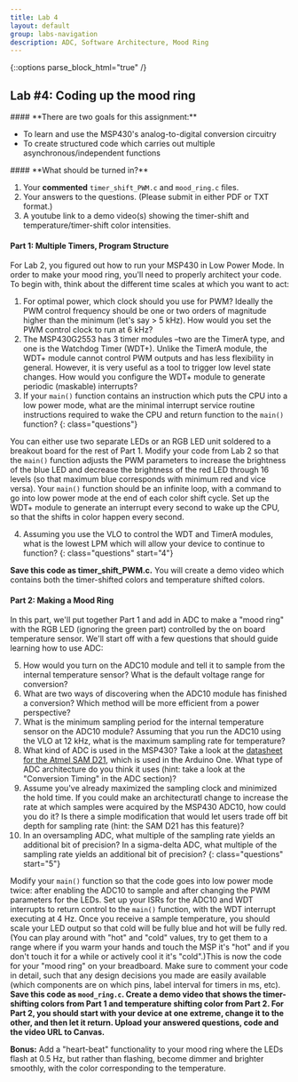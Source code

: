 ```yaml
---
title: Lab 4
layout: default
group: labs-navigation
description: ADC, Software Architecture, Mood Ring
---
```


{::options parse_block_html="true" /}

## Lab #4: Coding up the mood ring

<div class="alert alert-info" role="alert">
#### **There are two goals for this assignment:**

  - To learn and use the MSP430's analog-to-digital conversion circuitry
  - To create structured code which carries out multiple asynchronous/independent functions
  
</div>

<div class="alert alert-danger" role="alert">
#### **What should be turned in?**

  1. Your **commented** `timer_shift_PWM.c` and `mood_ring.c` files. 
  2. Your answers to the questions. (Please submit in either PDF or TXT format.)
  3. A youtube link to a demo video(s) showing the timer-shift and temperature/timer-shift
  color intensities.

</div>

#### Part 1: Multiple Timers, Program Structure

For Lab 2, you figured out how to run your MSP430 in Low Power Mode. In order to make your mood
ring, you'll need to properly architect your code. To begin with, think about the different
time scales at which you want to act:

  1. For optimal power, which clock should you use for PWM? Ideally the PWM control frequency
  should be one or two orders of magnitude higher than the minimum (let's say > 5 kHz). How would
  you set the PWM control clock to run at 6 kHz?
  2. The MSP430G2553 has 3 timer modules –two are the TimerA type, and one is the Watchdog Timer
  (WDT+). Unlike the TimerA module, the WDT+ module cannot control PWM outputs and has less
  flexibility in general. However, it is very useful as a tool to trigger low level state
  changes. How would you configure the WDT+ module to generate periodic (maskable)
  interrupts?
  3.  If your `main()` function contains an instruction which puts the CPU into a low power mode,
  what are the minimal interrupt service routine instructions required to wake the CPU and return
  function to the `main()` function?
  {: class="questions"}

You can either use two separate LEDs or an RGB LED unit soldered to a breakout board for the
rest of Part 1. Modify your code from Lab 2 so that the `main()` function adjusts the PWM
parameters to increase the brightness of the blue LED and decrease the brightness of the red
LED through 16 levels (so that maximum blue corresponds with minimum red and vice versa). Your
`main()` function should be an infinite loop, with a command to go into low power mode at the end
of each color shift cycle. Set up the WDT+ module to generate an interrupt every second to wake
up the CPU, so that the shifts in color happen every second.

  4. Assuming you use the VLO to control the WDT and TimerA modules, what is the lowest
  LPM which will allow your device to continue to function?
  {: class="questions" start="4"}

**Save this code as timer\_shift\_PWM.c.** You will create a demo video which contains both the
timer-shifted colors and temperature shifted colors.

#### Part 2: Making a Mood Ring

In this part, we'll put together Part 1 and add in ADC to make a "mood ring" with the RGB LED
(ignoring the green part) controlled by the on board temperature sensor. We'll start off with a
few questions that should guide learning how to use ADC:

  5. How would you turn on the ADC10 module and tell it to sample from the internal temperature
  sensor? What is the default voltage range for conversion?
  6. What are two ways of discovering when the ADC10 module has finished a conversion? Which
  method will be more efficient from a power perspective?
  7. What is the minimum sampling period for the internal temperature sensor on the ADC10
  module? Assuming that you run the ADC10 using the VLO at 12 kHz, what is the maximum sampling
  rate for temperature?
  8. What kind of ADC is used in the MSP430? Take a look at the [datasheet for the Atmel SAM
  D21](http://www.atmel.com/Images/Atmel-42181-SAM-D21_Datasheet.pdf), which is used in the
  Arduino One. What type of ADC architecture do you think it uses (hint: take a look at the
  "Conversion Timing" in the ADC section)?
  9. Assume you've already maximized the sampling clock and minimized the hold time. If you
  could make an architecturatl change to increase the rate at which samples were acquired by
  the MSP430 ADC10, how could you do it? Is there a simple modification that would let users
  trade off bit depth for sampling rate (hint: the SAM D21 has this feature)?
  10. In an oversampling ADC, what multiple of the sampling rate yields an additional bit of
  precision? In a sigma-delta ADC, what multiple of the sampling rate yields an additional bit
  of precision?
  {: class="questions" start="5"}

Modify your `main()` function so that the code goes into low power mode twice: after enabling
the ADC10 to sample and after changing the PWM parameters for the LEDs. Set up your ISRs for
the ADC10 and WDT interrupts to return control to the `main()` function, with the WDT interrupt
executing at 4 Hz. Once you receive a sample temperature, you should scale your LED output so
that cold will be fully blue and hot will be fully red. (You can play around with "hot" and
"cold" values, try to get them to a range where if you warm your hands and touch the MSP it's
"hot" and if you don't touch it for a while or actively cool it it's "cold".)This is now the
code for your "mood ring" on your breadboard. Make sure to comment your code in detail, such
that any design decisions you made are easily available (which components are on which pins,
label interval for timers in ms, etc). **Save this code as `mood_ring.c`. Create a demo video that
shows the timer-shifting colors from Part 1 and temperature shifting color from Part 2. For
Part 2, you should start with your device at one extreme, change it to the other, and then let
it return. Upload your answered questions, code and the video URL to Canvas.**

**Bonus:** Add a "heart-beat" functionality to your mood ring where the LEDs flash at 0.5 Hz,
but rather than flashing, become dimmer and brighter smoothly, with the color corresponding to
the temperature.

